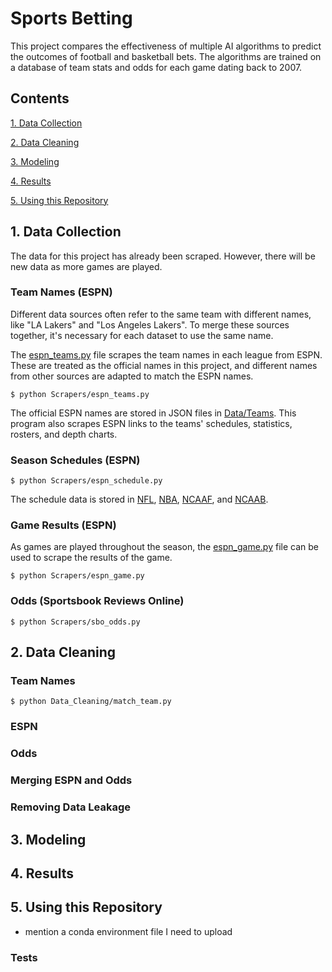 # Sports Betting

This project compares the effectiveness of multiple AI algorithms to predict the outcomes of football and basketball bets.
The algorithms are trained on a database of team stats and odds for each game dating back to 2007.

## Contents

[1. Data Collection](#Data-Collection)

[2. Data Cleaning](#Data-Cleaning)

[3. Modeling](#Modeling)

[4. Results](#Results)

[5. Using this Repository](#Using-this-Repository)


<a name="Data-Collection"></a>

## 1. Data Collection
The data for this project has already been scraped. 
However, there will be new data as more games are played.

### Team Names (ESPN)
Different data sources often refer to the same team with different names, like "LA Lakers" and "Los Angeles Lakers".
To merge these sources together, it's necessary for each dataset to use the same name.

The [espn_teams.py](Scrapers/espn_teams.py) file scrapes the team names in each league from ESPN.
These are treated as the official names in this project, and different names from other sources are adapted to match the ESPN names.

```
$ python Scrapers/espn_teams.py
```

The official ESPN names are stored in JSON files in [Data/Teams](https://github.com/DillonKoch/Sports_Betting/tree/master/Data/Teams).
This program also scrapes ESPN links to the teams' schedules, statistics, rosters, and depth charts.

### Season Schedules (ESPN)


```
$ python Scrapers/espn_schedule.py
```
The schedule data is stored in [NFL](Data/ESPN/NFL/Games.csv), [NBA](Data/ESPN/NBA/Games.csv), [NCAAF](Data/ESPN/NCAAF/Games.csv), and [NCAAB](Data/ESPN/NCAAB/Games.csv).

### Game Results (ESPN)
As games are played throughout the season, the [espn_game.py](Scrapers/espn_game.py) file can be used to scrape the results of the game.

```
$ python Scrapers/espn_game.py
```

### Odds (Sportsbook Reviews Online)

```
$ python Scrapers/sbo_odds.py
```


<a name="Data-Cleaning"></a>

## 2. Data Cleaning

### Team Names
```
$ python Data_Cleaning/match_team.py
```


### ESPN


### Odds


### Merging ESPN and Odds


### Removing Data Leakage

<a name="Modeling"></a>

## 3. Modeling


<a name="Results"></a>

## 4. Results



<a name="Using-this-Repository"></a>

## 5. Using this Repository
- mention a conda environment file I need to upload


### Tests
